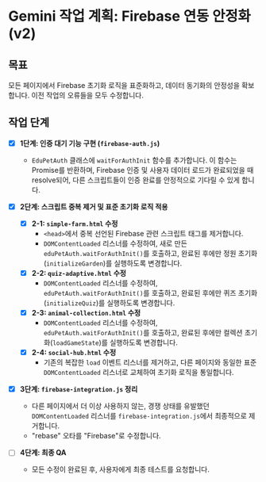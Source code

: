# Gemini 작업 계획: Firebase 연동 안정화 (v2)

## 목표
모든 페이지에서 Firebase 초기화 로직을 표준화하고, 데이터 동기화의 안정성을 확보합니다. 이전 작업의 오류들을 모두 수정합니다.

## 작업 단계

- [x] **1단계: 인증 대기 기능 구현 (`firebase-auth.js`)**
    - `EduPetAuth` 클래스에 `waitForAuthInit` 함수를 추가합니다. 이 함수는 Promise를 반환하며, Firebase 인증 및 사용자 데이터 로드가 완료되었을 때 resolve되어, 다른 스크립트들이 인증 완료를 안정적으로 기다릴 수 있게 합니다.

- [x] **2단계: 스크립트 중복 제거 및 표준 초기화 로직 적용**
    - [x] **2-1: `simple-farm.html` 수정**
        - `<head>`에서 중복 선언된 Firebase 관련 스크립트 태그를 제거합니다.
        - `DOMContentLoaded` 리스너를 수정하여, 새로 만든 `eduPetAuth.waitForAuthInit()`를 호출하고, 완료된 후에만 정원 초기화(`initializeGarden`)를 실행하도록 변경합니다.
    - [x] **2-2: `quiz-adaptive.html` 수정**
        - `DOMContentLoaded` 리스너를 수정하여, `eduPetAuth.waitForAuthInit()`를 호출하고, 완료된 후에만 퀴즈 초기화(`initializeQuiz`)를 실행하도록 변경합니다.
    - [x] **2-3: `animal-collection.html` 수정**
        - `DOMContentLoaded` 리스너를 수정하여, `eduPetAuth.waitForAuthInit()`를 호출하고, 완료된 후에만 컬렉션 초기화(`loadGameState`)를 실행하도록 변경합니다.
    - [x] **2-4: `social-hub.html` 수정**
        - 기존의 복잡한 `load` 이벤트 리스너를 제거하고, 다른 페이지와 동일한 표준 `DOMContentLoaded` 리스너로 교체하여 초기화 로직을 통일합니다.

- [x] **3단계: `firebase-integration.js` 정리**
    - 다른 페이지에서 더 이상 사용하지 않는, 경쟁 상태를 유발했던 `DOMContentLoaded` 리스너를 `firebase-integration.js`에서 최종적으로 제거합니다.
    - "rebase" 오타를 "Firebase"로 수정합니다.

- [ ] **4단계: 최종 QA**
    - 모든 수정이 완료된 후, 사용자에게 최종 테스트를 요청합니다.
